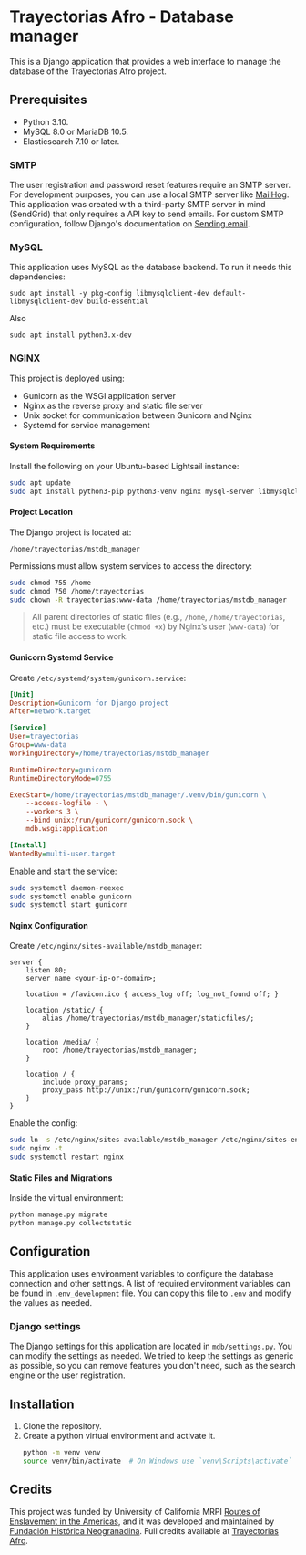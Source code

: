 # Trayectorias Afro - Database manager

This is a Django application that provides a web interface to manage the database of the Trayectorias Afro project. 

## Prerequisites

- Python 3.10.
- MySQL 8.0 or MariaDB 10.5.
- Elasticsearch 7.10 or later.

### SMTP

The user registration and password reset features require an SMTP server. For development purposes, you can use a local SMTP server like [MailHog](https://github.com/mailhog/MailHog). This application was created with a third-party SMTP server in mind (SendGrid) that only requires a API key to send emails. For custom SMTP configuration, follow Django's documentation on [Sending email](https://docs.djangoproject.com/en/5.1/topics/email/).

### MySQL

This application uses MySQL as the database backend. To run it needs this dependencies:

`sudo apt install -y pkg-config libmysqlclient-dev default-libmysqlclient-dev build-essential`

Also

`sudo apt install python3.x-dev`

### NGINX

This project is deployed using:

- Gunicorn as the WSGI application server
- Nginx as the reverse proxy and static file server
- Unix socket for communication between Gunicorn and Nginx
- Systemd for service management

#### System Requirements

Install the following on your Ubuntu-based Lightsail instance:

```bash
sudo apt update
sudo apt install python3-pip python3-venv nginx mysql-server libmysqlclient-dev pkg-config build-essential python3-dev
```

#### Project Location

The Django project is located at:

`/home/trayectorias/mstdb_manager`

Permissions must allow system services to access the directory:

```bash
sudo chmod 755 /home
sudo chmod 750 /home/trayectorias
sudo chown -R trayectorias:www-data /home/trayectorias/mstdb_manager
```

> All parent directories of static files (e.g., `/home`, `/home/trayectorias`, etc.) must be executable (`chmod +x`) by Nginx’s user (`www-data`) for static file access to work.

#### Gunicorn Systemd Service

Create `/etc/systemd/system/gunicorn.service`:

```ini
[Unit]
Description=Gunicorn for Django project
After=network.target

[Service]
User=trayectorias
Group=www-data
WorkingDirectory=/home/trayectorias/mstdb_manager

RuntimeDirectory=gunicorn
RuntimeDirectoryMode=0755

ExecStart=/home/trayectorias/mstdb_manager/.venv/bin/gunicorn \
    --access-logfile - \
    --workers 3 \
    --bind unix:/run/gunicorn/gunicorn.sock \
    mdb.wsgi:application

[Install]
WantedBy=multi-user.target
```

Enable and start the service:

```bash
sudo systemctl daemon-reexec
sudo systemctl enable gunicorn
sudo systemctl start gunicorn
```

#### Nginx Configuration

Create `/etc/nginx/sites-available/mstdb_manager`:

```nginx
server {
    listen 80;
    server_name <your-ip-or-domain>;

    location = /favicon.ico { access_log off; log_not_found off; }

    location /static/ {
        alias /home/trayectorias/mstdb_manager/staticfiles/;
    }

    location /media/ {
        root /home/trayectorias/mstdb_manager;
    }

    location / {
        include proxy_params;
        proxy_pass http://unix:/run/gunicorn/gunicorn.sock;
    }
}
```

Enable the config:

```bash
sudo ln -s /etc/nginx/sites-available/mstdb_manager /etc/nginx/sites-enabled/
sudo nginx -t
sudo systemctl restart nginx
```

#### Static Files and Migrations

Inside the virtual environment:

```bash
python manage.py migrate
python manage.py collectstatic
```

## Configuration

This application uses environment variables to configure the database connection and other settings. A list of required environment variables can be found in `.env_development` file. You can copy this file to `.env` and modify the values as needed.

### Django settings

The Django settings for this application are located in `mdb/settings.py`. You can modify the settings as needed. We tried to keep the settings as generic as possible, so you can remove features you don't need, such as the search engine or the user registration.

## Installation

1. Clone the repository.
2. Create a python virtual environment and activate it. 
   ```bash
   python -m venv venv
   source venv/bin/activate  # On Windows use `venv\Scripts\activate`
   ```


## Credits

This project was funded by University of California MRPI [Routes of Enslavement in the Americas](https://www.humanities.uci.edu/routes-enslavement-americas), and it was developed and maintained by [Fundación Histórica Neogranadina](https://neogranadina.org/). Full credits available at [Trayectorias Afro](https://trayectoriasafro.org/About).